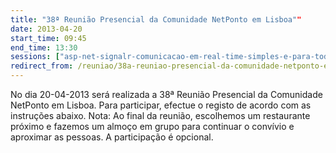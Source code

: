 ```yaml
---
title: "38ª Reunião Presencial da Comunidade NetPonto em Lisboa""
date: 2013-04-20
start_time: 09:45
end_time: 13:30
sessions: ["asp-net-signalr-comunicacao-em-real-time-simples-e-para-todo-mundo","x-c-rm-como-plataforma-de-desenvolvimento-rapido"]
redirect_from: /reuniao/38a-reuniao-presencial-da-comunidade-netponto-em-lisboa/
---
```

No dia 20-04-2013 será realizada a 38ª Reunião Presencial da Comunidade NetPonto em Lisboa. Para participar, efectue o registo de acordo com as instruções abaixo.
Nota: Ao final da reunião, escolhemos um restaurante próximo e fazemos um almoço em grupo para continuar o convívio e aproximar as pessoas. A participação é opcional.